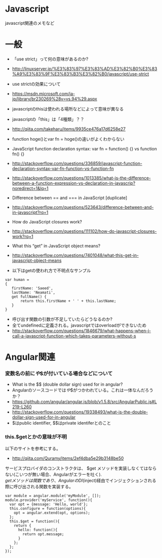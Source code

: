 # Javascript
javascript関連のメモなど

# 一般
- 「use strict」って何の意味があるのか?
- http://linuxserver.jp/%E3%83%97%E3%83%AD%E3%82%B0%E3%83%A9%E3%83%9F%E3%83%B3%E3%82%B0/javascript/use-strict
 - use strictの効果について
 - https://msdn.microsoft.com/ja-jp/library/br230269%28v=vs.94%29.aspx

- javascriptのthisは使われる場所などによって意味が異なる
 - javascriptの「this」は「4種類」？？
 - http://qiita.com/takeharu/items/9935ce476a17d6258e27

- function hoge()とvar fn = hoge()の違いがよくわからない
 - JavaScript function declaration syntax: var fn = function() {} vs function fn() {}
 - http://stackoverflow.com/questions/336859/javascript-function-declaration-syntax-var-fn-function-vs-function-fn
 - http://stackoverflow.com/questions/1013385/what-is-the-difference-between-a-function-expression-vs-declaration-in-javascrip?noredirect=1&lq=1

- Difference between == and === in JavaScript [duplicate]
 - http://stackoverflow.com/questions/523643/difference-between-and-in-javascript?rq=1

- How do JavaScript closures work?
 - http://stackoverflow.com/questions/111102/how-do-javascript-closures-work?rq=1

- What this “get” in JavaScript object means?
 - http://stackoverflow.com/questions/7401048/what-this-get-in-javascript-object-means
 - 以下はgetの使われ方で不明点なサンプル
```
var human = 
{
   firstName: 'Saeed',
   lastName: 'Neamati',
   get fullName() {
       return this.firstName + ' ' + this.lastName;
   }
}
```
- 呼び出す関数の引数が不足していたらどうなるのか?
 - 全てundefinedに定義される。javascriptではoverloadができないため
 - http://stackoverflow.com/questions/1846679/what-happens-when-i-call-a-javascript-function-which-takes-parameters-without-s

# Angular関連

### 変数名の前に$や$$が付いている場合などについて
- What is the $$ (double dollar sign) used for in angular?
 - Angularのソースコードでは$や$$がつかわれている。これは一体なんだろうか？
 - https://github.com/angular/angular.js/blob/v1.5.8/src/AngularPublic.js#L219-L260
 - http://stackoverflow.com/questions/19338493/what-is-the-double-dollar-sign-used-for-in-angular
 - $はpublic identifier, $$はprivate identiferとのこと

### this.$getとかの意味が不明
以下のサイトを参考にする。
- http://qiita.com/Quramy/items/2ef4dba5e29b3148be50

サービスプロバイダのコンストラクタは、 $get メソッドを実装しなくてはならない(こいつが無い場合、Angularがエラーを吐く).  
$get メソッドは関数であり、AngularのDI($inject)経由でインジェクションされる際に呼び出される関数を実装する。

```
var module = angular.module('myModule', []);
module.provider('myService', function(){
  var opt = {message: 'Hello, world'};
  this.configure = function(options){
    opt = angular.extend(opt, options);
  };
  this.$get = function(){
    return {
      hello: function(){
        return opt.message;
      }
    };
  };
});
```



